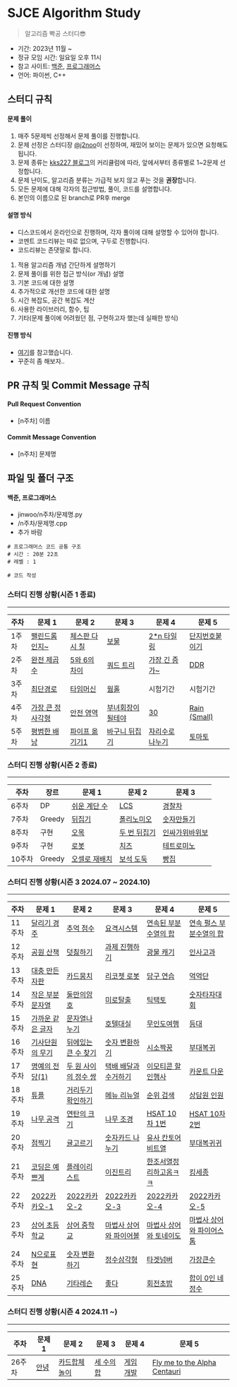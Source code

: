 # SJCE Algorithm Study

> 알고리즘 빡공 스터디😎

- 기간: 2023년 11월 ~
- 정규 모임 시간: 일요일 오후 11시
- 참고 사이트: [백준](https://www.acmicpc.net/), [프로그래머스](https://programmers.co.kr/)
- 언어: 파이썬, C++

## 스터디 규칙

#### 문제 풀이

1. 매주 5문제씩 선정해서 문제 풀이를 진행합니다.
2. 문제 선정은 스터디장 [@j2noo](https://github.com/j2noo)이 선정하며, 재밌어 보이는 문제가 있으면 요청해도 됩니다.
3. 문제 종류는 [kks227 블로그](https://m.blog.naver.com/kks227/220769859177)의 커리큘럼에 따라, 앞에서부터 종류별로 1~2문제 선정합니다.
4. 문제 난이도, 알고리즘 분류는 가급적 보지 않고 푸는 것을 **권장**합니다.
5. 모든 문제에 대해 각자의 접근방법, 풀이, 코드를 설명합니다.
6. 본인의 이름으로 된 branch로 PR후 merge

#### 설명 방식

- 디스코드에서 온라인으로 진행하며, 각자 풀이에 대해 설명할 수 있어야 합니다.
- 코멘트 코드리뷰는 따로 없으며, 구두로 진행합니다.
- 코드리뷰는 존댓말로 합니다.

1. 적용 알고리즘 개념 간단하게 설명하기
2. 문제 풀이를 위한 접근 방식(or 개념) 설명
3. 기본 코드에 대한 설명
4. 추가적으로 개선한 코드에 대한 설명
5. 시간 복잡도, 공간 복잡도 계산
6. 사용한 라이브러리, 함수, 팁
7. 기타(문제 풀이에 어려웠던 점, 구현하고자 했는데 실패한 방식)

#### 진행 방식

- [여기](https://github.com/soo5717/2021-Algorithm-Study#readme)를 참고했습니다.
- 꾸준히 좀 해보자..

## PR 규칙 및 Commit Message 규칙

#### Pull Request Convention

- [n주차] 이름

#### Commit Message Convention

- [n주차] 문제명

## 파일 및 폴더 구조

#### 백준, 프로그래머스

- jinwoo/n주차/문제명.py
- /n주차/문제명.cpp
- 추가 바람

```
# 프로그래머스 코드 공통 구조
# 시간 : 20분 22초
# 레벨 : 1

# 코드 작성
```

### 스터디 진행 상황(시즌 1 종료)

---

| **주차** | **문제 1**                                               | **문제 2**                                                 | **문제 3**                                                | **문제 4**                                                 | **문제 5**                                             |
| -------- | -------------------------------------------------------- | ---------------------------------------------------------- | --------------------------------------------------------- | ---------------------------------------------------------- | ------------------------------------------------------ |
| 1주차    | [팰린드롬인지~](https://www.acmicpc.net/problem/10988)   | [체스판 다시 칠](https://www.acmicpc.net/problem/1018) | [보물](https://www.acmicpc.net/problem/1026)              | [2\*n 타일링](https://www.acmicpc.net/problem/11726)       | [단지번호붙이기](https://www.acmicpc.net/problem/2667) |
| 2주차    | [완전 제곱수](https://www.acmicpc.net/problem/1977)      | [5와 6의 차이](https://www.acmicpc.net/problem/2864)       | [쿼드 트리](https://www.acmicpc.net/problem/1992)         | [가장 긴 증가~](https://www.acmicpc.net/problem/11053) | [DDR](https://www.acmicpc.net/problem/2342)            |
| 3주차    | [최단경로](https://www.acmicpc.net/problem/1753)         | [타임머신](https://www.acmicpc.net/problem/11657)          | [웜홀](https://www.acmicpc.net/problem/1865)              | 시험기간                                                   | 시험기간                                               |
| 4주차    | [가장 큰 정사각형](https://www.acmicpc.net/problem/1915) | [안전 영역](https://www.acmicpc.net/problem/2468)          | [부녀회장이 될테야](https://www.acmicpc.net/problem/2775) | [30](https://www.acmicpc.net/problem/10610)                | [Rain (Small)](https://acmicpc.net/problem/14324)      |
| 5주차    | [평범한 배낭](https://www.acmicpc.net/problem/12865)     | [파이프 옮기기1](https://www.acmicpc.net/problem/17070)    | [바구니 뒤집기](https://www.acmicpc.net/problem/10811)    | [자리수로 나누기](https://www.acmicpc.net/problem/1490)    | [토마토](https://acmicpc.net/problem/7576)             |

### 스터디 진행 상황(시즌 2 종료)

---

| **주차** | **장르** | **문제 1**                                            | **문제 2**                                           | **문제 3**                                              |
| -------- | -------- | ----------------------------------------------------- | ---------------------------------------------------- | ------------------------------------------------------- |
| 6주차    | DP       | [쉬운 계단 수](https://www.acmicpc.net/problem/10844) | [LCS](https://www.acmicpc.net/problem/9251)          | [경찰차](https://www.acmicpc.net/problem/2618)          |
| 7주차    | Greedy   | [뒤집기](https://www.acmicpc.net/problem/1439)        | [폴리노미오](https://www.acmicpc.net/problem/1343)   | [숫자만들기](https://www.acmicpc.net/problem/1511)      |
| 8주차    | 구현     | [오목](https://www.acmicpc.net/problem/2072)          | [두 번 뒤집기](https://www.acmicpc.net/problem/2505) | [인싸가위바위보](https://www.acmicpc.net/problem/16986) |
| 9주차    | 구현     | [로봇](https://www.acmicpc.net/problem/13567)         | [치즈](https://www.acmicpc.net/problem/2636)         | [테트로미노](https://www.acmicpc.net/problem/14500)     |
| 10주차    | Greedy       | [오셀로 재배치](https://www.acmicpc.net/problem/13413) | [보석 도둑](https://www.acmicpc.net/problem/1202) | [빵집](https://www.acmicpc.net/problem/3109) |

### 스터디 진행 상황(시즌 3 2024.07 ~ 2024.10)

---

| **주차** | **문제 1**                                                                      | **문제 2**                                                                    | **문제 3**                                                                     | **문제 4**                                                                               | **문제 5**                                                                                  |
| -------- | ------------------------------------------------------------------------------- | ----------------------------------------------------------------------------- | ------------------------------------------------------------------------------ | ---------------------------------------------------------------------------------------- | ------------------------------------------------------------------------------------------- |
| 11주차   | [달리기 경주](https://school.programmers.co.kr/learn/courses/30/lessons/178871) | [추억 점수](https://school.programmers.co.kr/learn/courses/30/lessons/176963) | [요격시스템](https://school.programmers.co.kr/learn/courses/30/lessons/181188) | [연속된 부분수열의 합](https://school.programmers.co.kr/learn/courses/30/lessons/178870) | [연속 펄스 부분수열의 합](https://school.programmers.co.kr/learn/courses/30/lessons/161988) |
| 12주차   | [공원 산책](https://school.programmers.co.kr/learn/courses/30/lessons/172928) | [덧칧하기](https://school.programmers.co.kr/learn/courses/30/lessons/161989) | [과제 진행하기](https://school.programmers.co.kr/learn/courses/30/lessons/176962) | [광물 캐기](https://school.programmers.co.kr/learn/courses/30/lessons/172927) | [인사고과](https://school.programmers.co.kr/learn/courses/30/lessons/152995) |
| 13주차   | [대충 만든 자판](https://school.programmers.co.kr/learn/courses/30/lessons/160586) | [카드뭉치](https://school.programmers.co.kr/learn/courses/30/lessons/159994) | [리코쳇 로봇](https://school.programmers.co.kr/learn/courses/30/lessons/169199) | [당구 연습](https://school.programmers.co.kr/learn/courses/30/lessons/169198) | [억억단](https://school.programmers.co.kr/learn/courses/30/lessons/138475) |
| 14주차   | [작은 부분 문자열](https://school.programmers.co.kr/learn/courses/30/lessons/147355) | [둘만의암호](https://school.programmers.co.kr/learn/courses/30/lessons/155652) | [미로탈출](https://school.programmers.co.kr/learn/courses/30/lessons/159993) | [틱택토](https://school.programmers.co.kr/learn/courses/30/lessons/160585) | [숫자타자대회](https://school.programmers.co.kr/learn/courses/30/lessons/136797) |
| 15주차 | [가까운 같은 글자](https://school.programmers.co.kr/learn/courses/30/lessons/142086) | [문자열나누기](https://school.programmers.co.kr/learn/courses/30/lessons/140108) | [호텔대실](https://school.programmers.co.kr/learn/courses/30/lessons/155651) | [무인도여행](https://school.programmers.co.kr/learn/courses/30/lessons/154540) | [등대](https://school.programmers.co.kr/learn/courses/30/lessons/133500) |
| 16주차   | [기사단원의 무기](https://school.programmers.co.kr/learn/courses/30/lessons/136798) | [뒤에있는 큰 수 찾기](https://school.programmers.co.kr/learn/courses/30/lessons/154539) | [숫자 변환하기](https://school.programmers.co.kr/learn/courses/30/lessons/154538) | [시소짝꿍](https://school.programmers.co.kr/learn/courses/30/lessons/152996) | [부대복귀](https://school.programmers.co.kr/learn/courses/30/lessons/132266) |
| 17주차   | [명예의 전당(1)](https://school.programmers.co.kr/learn/courses/30/lessons/138477) | [두 원 사이의 정수 쌍](https://school.programmers.co.kr/learn/courses/30/lessons/181187) | [택배 배달과 수거하기](https://school.programmers.co.kr/learn/courses/30/lessons/150369) | [이모티콘 할인행사](https://school.programmers.co.kr/learn/courses/30/lessons/150368) | [카운트 다운](https://school.programmers.co.kr/learn/courses/30/lessons/131129) |
| 18주차   | [튜플](https://school.programmers.co.kr/learn/courses/30/lessons/64065) | [거리두기 확인하기](https://school.programmers.co.kr/learn/courses/30/lessons/81302) | [메뉴 리뉴얼](https://school.programmers.co.kr/learn/courses/30/lessons/72411) | [순위 검색](https://school.programmers.co.kr/learn/courses/30/lessons/72412) | [상담원 인원](https://school.programmers.co.kr/learn/courses/30/lessons/214288) |
| 19주차   | [나무 공격](https://softeer.ai/practice/9657) | [연탄의 크기](https://softeer.ai/practice/7628) | [나무 조경](https://softeer.ai/practice/7594) | [HSAT 10차 1번]() | [HSAT 10차 2번]() |
| 20주차   | [점찍기](https://school.programmers.co.kr/learn/courses/30/lessons/140107) | [귤고르기](https://school.programmers.co.kr/learn/courses/30/lessons/138476) | [숫자카드 나누기](https://school.programmers.co.kr/learn/courses/30/lessons/135807) | [유사 칸토어 비트열](https://school.programmers.co.kr/learn/courses/30/lessons/148652) | [부대복귀귀](https://school.programmers.co.kr/learn/courses/30/lessons/132266) |
| 21주차    | [코딩은 예쁘게](https://www.acmicpc.net/problem/2879)     | [플레이리스트](https://www.acmicpc.net/problem/12872)    | [이진트리](https://www.acmicpc.net/problem/13325)    | [한조서열정리하고옴ㅋㅋ](https://www.acmicpc.net/problem/14659)    | [킹세종](https://acmicpc.net/problem/8193)             |
| 22주차   | [2022카카오-1](https://school.programmers.co.kr/learn/courses/30/lessons/92334) | [2022카카오-2](https://school.programmers.co.kr/learn/courses/30/lessons/92335) | [2022카카오-3](https://school.programmers.co.kr/learn/courses/30/lessons/92341) | [2022카카오-4](https://school.programmers.co.kr/learn/courses/30/lessons/92342) | [2022카카오-5](https://school.programmers.co.kr/learn/courses/30/lessons/92343) |
| 23주차    | [상어 초등학교](https://www.acmicpc.net/problem/21608)     | [상어 중학교](https://www.acmicpc.net/problem/21609)    | [마법사 상어와 파이어볼](https://www.acmicpc.net/problem/20056)    | [마법사 상어와 토네이도](https://www.acmicpc.net/problem/20057)    | [마법사 상어와 파이어스톰](https://acmicpc.net/problem/20058)             |
| 24주차   | [N으로표현](https://school.programmers.co.kr/learn/courses/30/lessons/42895) | [숫자 변환하기](https://school.programmers.co.kr/learn/courses/30/lessons/154538) | [정수삼각형](https://school.programmers.co.kr/learn/courses/30/lessons/43105) | [타겟넘버](https://school.programmers.co.kr/learn/courses/30/lessons/43165) | [가장큰수](https://school.programmers.co.kr/learn/courses/30/lessons/42746) |
| 25주차    | [DNA](https://www.acmicpc.net/problem/12891)     | [기타레슨](https://www.acmicpc.net/problem/2343)    | [좋다](https://www.acmicpc.net/problem/1253)    | [회전초밥](https://www.acmicpc.net/problem/2531)    | [합이 0인 네 정수](https://acmicpc.net/problem/7453)             |

### 스터디 진행 상황(시즌 4 2024.11 ~)

---

| **주차** | **문제 1**                                                                      | **문제 2**                                                                    | **문제 3**                                                                     | **문제 4**                                                                               | **문제 5**                                                                                  |
| -------- | ------------------------------------------------------------------------------- | ----------------------------------------------------------------------------- | ------------------------------------------------------------------------------ | ---------------------------------------------------------------------------------------- | ------------------------------------------------------------------------------------------- |
| 26주차   | [안녕](https://www.acmicpc.net/problem/1535) | [카드합체놀이](https://www.acmicpc.net/problem/15903) | [세 수의 합](https://www.acmicpc.net/problem/2295) | [게임 개발](https://www.acmicpc.net/problem/1516) | [Fly me to the Alpha Centauri](https://www.acmicpc.net/problem/1011) |
